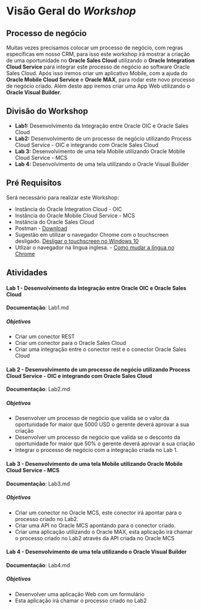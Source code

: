 # Visão Geral do *Workshop*
## Processo de negócio
Muitas vezes precisamos colocar um processo de negócio, com regras específicas em nosso CRM, para isso este workshop irá mostrar a criação de uma oportunidade no **Oracle Sales Cloud** utilizando o **Oracle Integration Cloud Service** para integrar este processo de negócio ao software Oracle Sales Cloud. 
Após isso iremos criar um aplicativo Mobile, com a ajuda do **Oracle Mobile Cloud Service** e **Oracle MAX**, para rodar este novo processo de negócio criado. Além deste app iremos criar uma App Web utilizando o **Oracle  Visual Builder**.

## Divisão do Workshop
- **Lab1:** Desenvolvimento da Integração entre Oracle OIC e Oracle Sales Cloud
- **Lab2:** Desenvolvimento de um processo de negócio utilizando Process Cloud Service - OIC e integrando com Oracle Sales Cloud
- **Lab 3:** Desenvolvimento de uma tela Mobile utilizando Oracle Mobile Cloud Service - MCS
- **Lab 4:** Desenvolvimento de uma tela utilizando o Oracle Visual Builder

## Pré Requisitos
Será necessário para realizar este Workshop:
- Instância do Oracle Integration Cloud - OIC
- Instância do Oracle Mobile Cloud Service - MCS
- Instância do Oracle Sales Cloud
- Postman - [Download](https://www.getpostman.com/ "Download")
- Sugestão em utilizar o navegador Chrome com o touchscreen desligado.  [Desligar o touchscreen no Windows 10](https://support.microsoft.com/en-us/help/4028019/windows-enable-and-disable-your-touchscreen-in-windows-10 "Desligar o touchscreen no Windows 10")
- Utlizar o navegador na lingua inglesa.  - [Como mudar a língua no Chrome](https://support.google.com/chrome/answer/173424?co=GENIE.Platform%3DDesktop&hl=en "Como mudar a língua no Chrome")

## Atividades

#### Lab 1 - Desenvolvimento da Integração entre Oracle OIC e Oracle Sales Cloud
**Documentação**: Lab1.md
##### Objetivos
- Criar um conector REST
- Criar um conector para o Oracle Sales Cloud
- Criar uma integração entre o conector rest e o conector Oracle Sales Cloud

#### Lab 2 - Desenvolvimento de um processo de negócio utilizando Process Cloud Service - OIC e integrando com Oracle Sales Cloud
**Documentação**: Lab2.md
##### Objetivos
- Desenvolver um processo de negócio que valida se o valor da oportunidade for maior que 5000 USD o gerente deverá aprovar a sua criação 
- Desenvolver um processo de negócio que valida se o desconto da oportunidade for maior que 50% o gerente deverá aprovar a sua criação
- Integrar o processo de negócio com a integração criada no Lab 1.

#### Lab 3 - Desenvolvimento de uma tela Mobile utilizando Oracle Mobile Cloud Service - MCS
**Documentação**: Lab3.md
##### Objetivos
- Criar um conector no Oracle MCS, este conector irá apontar para o processo criado no Lab2. 
- Criar uma API no Oracle MCS apontando para o conector criado.
- Criar uma aplicação utilizando o Oracle MAX, esta aplicação irá chamar o processo criado no Lab2 através da API criada no Oracle MCS

#### Lab 4 - Desenvolvimento de uma tela utilizando o Oracle Visual Builder
**Documentação**: Lab4.md
##### Objetivos
- Desenvolver uma aplicação Web com um formulário 
- Esta aplicação irá chamar o processo criado no Lab2
